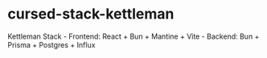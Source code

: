 # cursed-stack-kettleman
Kettleman Stack - Frontend: React + Bun + Mantine + Vite - Backend: Bun + Prisma + Postgres + Influx

